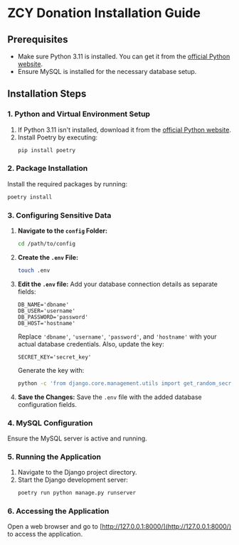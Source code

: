 # ZCY Donation Installation Guide

## Prerequisites
- Make sure Python 3.11 is installed. You can get it from the [official Python website](https://www.python.org/downloads/).
- Ensure MySQL is installed for the necessary database setup.

## Installation Steps

### 1. Python and Virtual Environment Setup
1. If Python 3.11 isn't installed, download it from the [official Python website](https://www.python.org/downloads/).
2. Install Poetry by executing:
    ```bash
    pip install poetry 
    ```

### 2. Package Installation
Install the required packages by running:
```bash
poetry install
```

### 3. Configuring Sensitive Data
1. **Navigate to the `config` Folder:**
    ```bash
    cd /path/to/config
    ```
2. **Create the `.env` File:**
    ```bash
    touch .env
    ```
3. **Edit the `.env` file:**
    Add your database connection details as separate fields:
    ```dotenv
    DB_NAME='dbname'
    DB_USER='username'
    DB_PASSWORD='password'
    DB_HOST='hostname'
    ```
    Replace `'dbname'`, `'username'`, `'password'`, and `'hostname'` with your actual database credentials.
    Also, update the key:
    ```dotenv
    SECRET_KEY='secret_key'
    ```
   Generate the key with:
   ```bash
   python -c 'from django.core.management.utils import get_random_secret_key; print(get_random_secret_key())'
   ```

4. **Save the Changes:**
    Save the `.env` file with the added database configuration fields.

### 4. MySQL Configuration
Ensure the MySQL server is active and running.

### 5. Running the Application
1. Navigate to the Django project directory.
2. Start the Django development server:
    ```bash
    poetry run python manage.py runserver
    ```

### 6. Accessing the Application
Open a web browser and go to [http://127.0.0.1:8000/](http://127.0.0.1:8000/) to access the application.